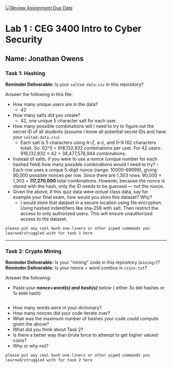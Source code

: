 [![Review Assignment Due Date](https://classroom.github.com/assets/deadline-readme-button-22041afd0340ce965d47ae6ef1cefeee28c7c493a6346c4f15d667ab976d596c.svg)](https://classroom.github.com/a/SPs4PNWX)
# Lab 1 : CEG 3400 Intro to Cyber Security

## Name: Jonathan Owens

### Task 1: Hashing

**Reminder Deliverable:** Is your `salted-data.csv` in this repository?

Answer the following in this file:

* How many unique users are in the data?
  - 42
* How many salts did you create?
  - 42, one unique 5 character salt for each user. 
* How many possible combinations will I need to try to figure out the secret ID
  of all students (assume I know all potential secret IDs and have your 
  `salted-data.csv`)
    - Each salt is 5 characters using A–Z, a–z, and 0–9 (62 characters total).
    So: 62^5 = 916,132,832 combinations per user.
    For 42 users: 916,132,832 × 42 = 38,477,578,944 combinations.
* Instead of salts, if you were to use a nonce (unique number for each hashed
  field) how many possible combinations would I need to try?
    -Each row uses a unique 5-digit nonce (range: 10000–99999), giving 90,000 possible nonces per row.
    Since there are 1,303 rows: 90,000 × 1,303 = **117,270,000** total combinations.
    However, because the nonce is stored with the hash, only the ID needs to be guessed — not the nonce.
* Given the above, if this quiz data were *actual* class data, say for example
  your final exam, how would you store this dataset?  Why?
    - I would store that dataset in a secure location using file encryption. Using hashed indentifiers like sha-256 with salt. Then restrict the access to only authorized users. This will ensure unauthorized access to the dataset.
```bash
please put any cool bash one-liners or other piped commands you
learned/struggled with for task 1 here
```

---

### Task 2: Crypto Mining

**Reminder Deliverable:** Is your "mining" code in this repository (`mining/`)?
**Reminder Deliverable:** Is your nonce + word combos in `coins.txt`?

Answer the following:

* Paste your ***nonce+word(s) and hash(s)*** below ( either 3x `000` hashes or 1x `0000`
hash)

```

```

* How many words were in your dictionary?
* How many nonces did your code iterate over?
* What was the maximum number of hashes your code *could* compute given the above?
* What did you think about Task 2?
* Is there a better way than brute force to attempt to get higher valued coins?
* Why or why not?


```bash
please put any cool bash one-liners or other piped commands you
learned/struggled with for task 2 here
```

